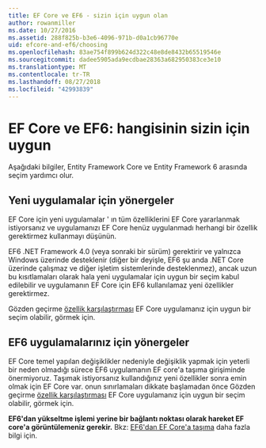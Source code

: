 ```yaml
---
title: EF Core ve EF6 - sizin için uygun olan
author: rowanmiller
ms.date: 10/27/2016
ms.assetid: 288f825b-b3e6-4096-971b-d0a1cb96770e
uid: efcore-and-ef6/choosing
ms.openlocfilehash: 83ae754f899b624d322c48e8de8432b65519546e
ms.sourcegitcommit: dadee5905ada9ecdbae28363a682950383ce3e10
ms.translationtype: MT
ms.contentlocale: tr-TR
ms.lasthandoff: 08/27/2018
ms.locfileid: "42993839"
---
```

# <a name="ef-core-and-ef6-which-one-is-right-for-you"></a>EF Core ve EF6: hangisinin sizin için uygun

Aşağıdaki bilgiler, Entity Framework Core ve Entity Framework 6 arasında seçim yardımcı olur.

## <a name="guidance-for-new-applications"></a>Yeni uygulamalar için yönergeler

EF Core için yeni uygulamalar ' ın tüm özelliklerini EF Core yararlanmak istiyorsanız ve uygulamanızı EF Core henüz uygulanmadı herhangi bir özellik gerektirmez kullanmayı düşünün.

EF6 .NET Framework 4.0 (veya sonraki bir sürüm) gerektirir ve yalnızca Windows üzerinde desteklenir (diğer bir deyişle, EF6 şu anda .NET Core üzerinde çalışmaz ve diğer işletim sistemlerinde desteklenmez), ancak uzun bu kısıtlamaları olarak hala yeni uygulamalar için uygun bir seçim kabul edilebilir ve uygulamanın EF Core için EF6 kullanılamaz yeni özellikler gerektirmez.

Gözden geçirme [özellik karşılaştırması](features.md) EF Core uygulamanız için uygun bir seçim olabilir, görmek için.

## <a name="guidance-for-existing-ef6-applications"></a>EF6 uygulamalarınız için yönergeler

EF Core temel yapılan değişiklikler nedeniyle değişiklik yapmak için yeterli bir neden olmadığı sürece EF6 uygulamanın EF core'a taşıma girişiminde önermiyoruz. Taşımak istiyorsanız kullandığınız yeni özellikler sonra emin olmak için EF Core var. onun sınırlamaları dikkate başlamadan önce Gözden geçirme [özellik karşılaştırması](features.md) EF Core uygulamanız için uygun bir seçim olabilir, görmek için.

**EF6'dan yükseltme işlemi yerine bir bağlantı noktası olarak hareket EF core'a görüntülemeniz gerekir.** Bkz: [EF6'dan EF Core'a taşıma](porting/index.md) daha fazla bilgi için.
